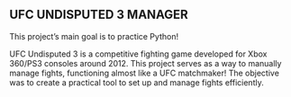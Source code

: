 ## UFC UNDISPUTED 3 MANAGER

This project’s main goal is to practice Python!

UFC Undisputed 3 is a competitive fighting game developed for Xbox 360/PS3 consoles around 2012. 
This project serves as a way to manually manage fights, functioning almost like a UFC matchmaker! The objective was to create a practical tool to set up and manage fights efficiently.